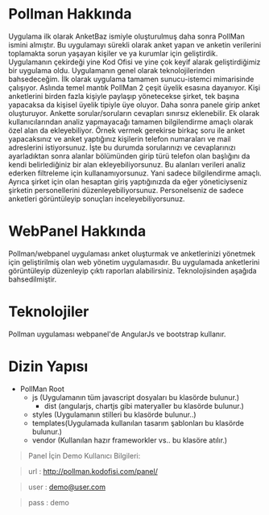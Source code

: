 Pollman Hakkında
=
Uygulama ilk olarak AnketBaz ismiyle oluşturulmuş daha sonra PollMan ismini almıştır.
Bu uygulamayı sürekli olarak anket yapan ve anketin verilerini toplamakta sorun yaşayan kişiler ve ya kurumlar için geliştirdik. Uygulamanın çekirdeği yine Kod Ofisi ve yine çok keyif alarak geliştirdiğimiz bir uygulama oldu. Uygulamanın genel olarak teknolojilerinden bahsedeceğim. İlk olarak uygulama tamamen sunucu-istemci mimarisinde çalışıyor. Aslında temel mantık PollMan 2 çeşit üyelik esasına dayanıyor. Kişi anketlerini birden fazla kişiyle paylaşıp yönetecekse şirket, tek başına yapacaksa da kişisel üyelik tipiyle üye oluyor. Daha sonra panele girip anket oluşturuyor. Ankette sorular/soruların cevapları sınırsız eklenebilir. Ek olarak kullanıcılarından analiz yapmayacağı tamamen bilgilendirme amaçlı olarak özel alan da ekleyebiliyor. Örnek vermek gerekirse birkaç soru ile anket yapacaksınız ve anket yaptığınız kişilerin telefon numaraları ve mail adreslerini istiyorsunuz. İşte bu durumda sorularınızı ve cevaplarınızı ayarladıktan sonra alanlar bölümünden girip türü telefon olan başlığını da kendi belirlediğiniz bir alan ekleyebiliyorsunuz. Bu alanları verileri analiz ederken filtreleme için kullanamıyorsunuz. Yani sadece bilgilendirme amaçlı. Ayrıca şirket için olan hesaptan giriş yaptığınızda da eğer yöneticiyseniz şirketin personellerini düzenleyebiliyorsunuz. Personelseniz de sadece anketleri görüntüleyip sonuçları inceleyebiliyorsunuz.

WebPanel Hakkında
=
Pollman/webpanel uygulaması anket oluşturmak ve anketlerinizi yönetmek için geliştirilmiş olan web yönetim uygulamasıdır. Bu uygulamada anketlerini görüntüleyip düzenleyip çıktı raporları alabilirsiniz. Teknolojisinden aşağıda bahsedilmiştir.

Teknolojiler
=
Pollman uygulaması webpanel'de AngularJs ve bootstrap kullanır.

Dizin Yapısı
=
+ PollMan Root
  * js (Uygulamanın tüm javascript dosyaları bu klasörde bulunur.)
    * dist (angularjs, chartjs gibi materyaller bu klasörde bulunur.)
   * styles (Uygulamanın stilleri bu klasörde bulunur..)
  *  templates(Uygulamada kullanılan tasarım şablonları bu klasörde bulunur.)
  *  vendor (Kullanılan hazır frameworkler vs.. bu klasöre atılır.)

>Panel İçin Demo Kullanıcı Bilgileri:

>url : http://pollman.kodofisi.com/panel/

>user : demo@user.com

>pass : demo
